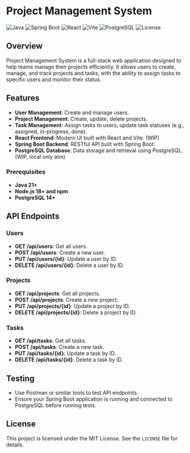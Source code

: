 # Project Management System

![Java](https://img.shields.io/badge/Java-17+-brightgreen)
![Spring Boot](https://img.shields.io/badge/Spring%20Boot-3.0+-brightgreen)
![React](https://img.shields.io/badge/React-18+-brightgreen)
![Vite](https://img.shields.io/badge/Vite-4.0+-brightgreen)
![PostgreSQL](https://img.shields.io/badge/PostgreSQL-14+-blue)
![License](https://img.shields.io/badge/license-MIT-blue.svg)

## Overview

Project Management System is a full-stack web application designed to help teams manage their projects efficiently. It allows users to create, manage, and track projects and tasks, with the ability to assign tasks to specific users and monitor their status.

## Features

- **User Management**: Create and manage users.
- **Project Management**: Create, update, delete projects.
- **Task Management**: Assign tasks to users, update task statuses (e.g., assigned, in-progress, done).
- **React Frontend**: Modern UI built with React and Vite. (WIP)
- **Spring Boot Backend**: RESTful API built with Spring Boot.
- **PostgreSQL Database**: Data storage and retrieval using PostgreSQL. (WIP, local only atm)


### Prerequisites

- **Java 21+**
- **Node.js 18+ and npm**
- **PostgreSQL 14+**


## API Endpoints

### Users

- **GET /api/users**: Get all users.
- **POST /api/users**: Create a new user.
- **PUT /api/users/{id}**: Update a user by ID.
- **DELETE /api/users/{id}**: Delete a user by ID.

### Projects

- **GET /api/projects**: Get all projects.
- **POST /api/projects**: Create a new project.
- **PUT /api/projects/{id}**: Update a project by ID.
- **DELETE /api/projects/{id}**: Delete a project by ID.

### Tasks

- **GET /api/tasks**: Get all tasks.
- **POST /api/tasks**: Create a new task.
- **PUT /api/tasks/{id}**: Update a task by ID.
- **DELETE /api/tasks/{id}**: Delete a task by ID.

## Testing

- Use Postman or similar tools to test API endpoints.
- Ensure your Spring Boot application is running and connected to PostgreSQL before running tests.


## License

This project is licensed under the MIT License. See the `LICENSE` file for details.

